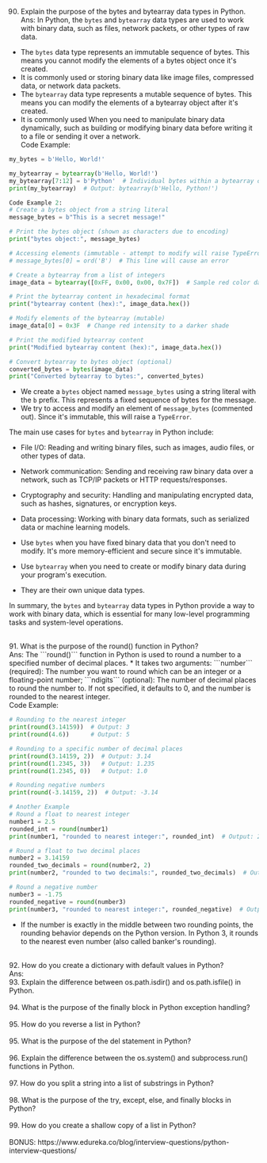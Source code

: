 90. Explain the purpose of the bytes and bytearray data types in Python.<br>
Ans: In Python, the ```bytes``` and ```bytearray``` data types are used to work with binary data, such as files, network packets, or other types of raw data.
* The ```bytes``` data type represents an immutable sequence of bytes. This means you cannot modify the elements of a bytes object once it's created.
* It is commonly used or storing binary data like image files, compressed data, or network data packets.
*  The ```bytearray``` data type represents a mutable sequence of bytes. This means you can modify the elements of a bytearray object after it's created.
*  It is commonly used When you need to manipulate binary data dynamically, such as building or modifying binary data before writing it to a file or sending it over a network.<br>
Code Example:
```python
my_bytes = b'Hello, World!'

my_bytearray = bytearray(b'Hello, World!')
my_bytearray[7:12] = b'Python'  # Individual bytes within a bytearray object can be accessed and modified using indexing and slicing.
print(my_bytearray)  # Output: bytearray(b'Hello, Python!')

Code Example 2:
# Create a bytes object from a string literal
message_bytes = b"This is a secret message!"

# Print the bytes object (shown as characters due to encoding)
print("bytes object:", message_bytes)

# Accessing elements (immutable - attempt to modify will raise TypeError)
# message_bytes[0] = ord('B')  # This line will cause an error

# Create a bytearray from a list of integers
image_data = bytearray([0xFF, 0x00, 0x00, 0x7F])  # Sample red color data

# Print the bytearray content in hexadecimal format
print("bytearray content (hex):", image_data.hex())

# Modify elements of the bytearray (mutable)
image_data[0] = 0x3F  # Change red intensity to a darker shade

# Print the modified bytearray content
print("Modified bytearray content (hex):", image_data.hex())

# Convert bytearray to bytes object (optional)
converted_bytes = bytes(image_data)
print("Converted bytearray to bytes:", converted_bytes)

```
* We create a ```bytes``` object named ```message_bytes``` using a string literal with the ```b``` prefix. This represents a fixed sequence of bytes for the message.
* We try to access and modify an element of ```message_bytes``` (commented out). Since it's immutable, this will raise a ```TypeError```.

The main use cases for ```bytes``` and ```bytearray``` in Python include:
* File I/O: Reading and writing binary files, such as images, audio files, or other types of data.
* Network communication: Sending and receiving raw binary data over a network, such as TCP/IP packets or HTTP requests/responses.
* Cryptography and security: Handling and manipulating encrypted data, such as hashes, signatures, or encryption keys.
* Data processing: Working with binary data formats, such as serialized data or machine learning models.

* Use ```bytes``` when you have fixed binary data that you don't need to modify. It's more memory-efficient and secure since it's immutable.
* Use ```bytearray``` when you need to create or modify binary data during your program's execution.
* They are their own unique data types.<br>

In summary, the ```bytes``` and ```bytearray``` data types in Python provide a way to work with binary data, which is essential for many low-level programming tasks and system-level operations.

<br>
91. What is the purpose of the round() function in Python?<br>
Ans: The ```round()``` function in Python is used to round a number to a specified number of decimal places.
* It takes two arguments: ```number``` (required): The number you want to round which can be an integer or a floating-point number; ```ndigits``` (optional): The number of decimal places to round the number to. If not specified, it defaults to 0, and the number is rounded to the nearest integer.<br>
Code Example:

```python
# Rounding to the nearest integer
print(round(3.14159))  # Output: 3
print(round(4.6))      # Output: 5

# Rounding to a specific number of decimal places
print(round(3.14159, 2))  # Output: 3.14
print(round(1.2345, 3))   # Output: 1.235
print(round(1.2345, 0))   # Output: 1.0

# Rounding negative numbers
print(round(-3.14159, 2))  # Output: -3.14

# Another Example
# Round a float to nearest integer
number1 = 2.5
rounded_int = round(number1)
print(number1, "rounded to nearest integer:", rounded_int)  # Output: 2.5 rounded to nearest integer: 3

# Round a float to two decimal places
number2 = 3.14159
rounded_two_decimals = round(number2, 2)
print(number2, "rounded to two decimals:", rounded_two_decimals)  # Output: 3.14159 rounded to two decimals: 3.14

# Round a negative number
number3 = -1.75
rounded_negative = round(number3)
print(number3, "rounded to nearest integer:", rounded_negative)  # Output: -1.75 rounded to nearest integer: -2

```
* If the number is exactly in the middle between two rounding points, the rounding behavior depends on the Python version. In Python 3, it rounds to the nearest even number (also called banker's rounding).


<br>
92. How do you create a dictionary with default values in Python?<br>
Ans:


<br>
93. Explain the difference between os.path.isdir() and os.path.isfile() in Python.<br><br>
94. What is the purpose of the finally block in Python exception handling?<br><br>
95. How do you reverse a list in Python?<br><br>
95. What is the purpose of the del statement in Python?<br><br>
96. Explain the difference between the os.system() and subprocess.run() functions in Python.<br><br>
97. How do you split a string into a list of substrings in Python?<br><br>
98. What is the purpose of the try, except, else, and finally blocks in Python?<br><br>
99. How do you create a shallow copy of a list in Python?<br><br>
BONUS: https://www.edureka.co/blog/interview-questions/python-interview-questions/
